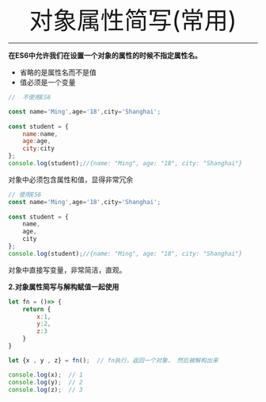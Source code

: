 <div align='center' ><font size='70'>对象属性简写(常用)</font></div>

-----------

**在ES6中允许我们在设置一个对象的属性的时候不指定属性名。**

* 省略的是属性名而不是值
* 值必须是一个变量

```js
//  不使用ES6

const name='Ming',age='18',city='Shanghai';
        
const student = {
    name:name,
    age:age,
    city:city
};
console.log(student);//{name: "Ming", age: "18", city: "Shanghai"}
```

对象中必须包含属性和值，显得非常冗余

```js
// 使用ES6
const name='Ming',age='18',city='Shanghai';
        
const student = {
    name,
    age,
    city
};
console.log(student);//{name: "Ming", age: "18", city: "Shanghai"}
```

对象中直接写变量，非常简洁，直观。

**2.对象属性简写与解构赋值一起使用**

```js
let fn = ()=> { 
    return {
        x:1,
        y:2,
        z:3
    }
}

let {x , y , z} = fn();  // fn执行，返回一个对象， 然后被解构出来

console.log(x);  // 1 
console.log(y);  // 2
console.log(z);  // 3
```


